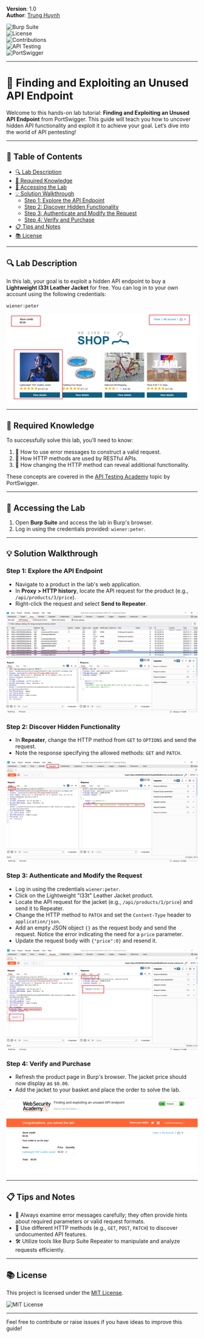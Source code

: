**Version**: 1.0  
**Author**: [Trung Huynh](https://www.linkedin.com/in/trung-huynh-chi-pc01/)  

![Burp Suite](https://img.shields.io/badge/Tool-Burp%20Suite-orange)  
![License](https://img.shields.io/badge/License-MIT-green)  
![Contributions](https://img.shields.io/badge/Contributions-Welcome-orange)  
![API Testing](https://img.shields.io/badge/API%20Testing-Intermediate-blue)  
![PortSwigger](https://img.shields.io/badge/PortSwigger-Labs-red)  

---
# 🧪 Finding and Exploiting an Unused API Endpoint

Welcome to this hands-on lab tutorial: **Finding and Exploiting an Unused API Endpoint** from PortSwigger. This guide will teach you how to uncover hidden API functionality and exploit it to achieve your goal. Let’s dive into the world of API pentesting!

---

## 📖 Table of Contents

- [🔍 Lab Description](#lab-description)
- [🔧 Required Knowledge](#required-knowledge)
- [🔗 Accessing the Lab](#accessing-the-lab)
- [💡 Solution Walkthrough](#solution-walkthrough)
  - [Step 1: Explore the API Endpoint](#step-1-explore-the-api-endpoint)
  - [Step 2: Discover Hidden Functionality](#step-2-discover-hidden-functionality)
  - [Step 3: Authenticate and Modify the Request](#step-3-authenticate-and-modify-the-request)
  - [Step 4: Verify and Purchase](#step-4-verify-and-purchase)
- [📋 Tips and Notes](#tips-and-notes)
- [📚 License](#license)

---

## 🔍 Lab Description

In this lab, your goal is to exploit a hidden API endpoint to buy a **Lightweight l33t Leather Jacket** for free. You can log in to your own account using the following credentials:

```
wiener:peter
```

![Local Image](img/lab2/h1.png "Local Image")

---

## 🔧 Required Knowledge

To successfully solve this lab, you’ll need to know:

1. 🔹 How to use error messages to construct a valid request.
2. 🔹 How HTTP methods are used by RESTful APIs.
3. 🔹 How changing the HTTP method can reveal additional functionality.

These concepts are covered in the [API Testing Academy](https://portswigger.net/web-security/learning-paths/api-testing) topic by PortSwigger.

---

## 🔗 Accessing the Lab

1. Open **Burp Suite** and access the lab in Burp's browser.
2. Log in using the credentials provided: `wiener:peter`.

---

## 💡 Solution Walkthrough

### Step 1: Explore the API Endpoint

- Navigate to a product in the lab's web application.
- In **Proxy > HTTP history**, locate the API request for the product (e.g., `/api/products/3/price`).
- Right-click the request and select **Send to Repeater**.

![Local Image](img/lab2/h2.png "Local Image")

### Step 2: Discover Hidden Functionality

- In **Repeater**, change the HTTP method from `GET` to `OPTIONS` and send the request.
- Note the response specifying the allowed methods: `GET` and `PATCH`.

![Local Image](img/lab2/h3.png "Local Image")

### Step 3: Authenticate and Modify the Request

- Log in using the credentials `wiener:peter`.
- Click on the Lightweight "l33t" Leather Jacket product.
- Locate the API request for the jacket (e.g., `/api/products/1/price`) and send it to Repeater.
- Change the HTTP method to `PATCH` and set the `Content-Type` header to `application/json`.
- Add an empty JSON object `{}` as the request body and send the request. Notice the error indicating the need for a `price` parameter.
- Update the request body with `{"price":0}` and resend it.

![Local Image](img/lab2/h4.png "Local Image")

### Step 4: Verify and Purchase

- Refresh the product page in Burp's browser. The jacket price should now display as `$0.00`.
- Add the jacket to your basket and place the order to solve the lab.

![Local Image](img/lab2/h5.png "Local Image")

---

## 📋 Tips and Notes

- 🔑 Always examine error messages carefully; they often provide hints about required parameters or valid request formats.
- 🔄 Use different HTTP methods (e.g., `GET`, `POST`, `PATCH`) to discover undocumented API features.
- 🛠️ Utilize tools like Burp Suite Repeater to manipulate and analyze requests efficiently.

---

## 📚 License

This project is licensed under the [MIT License](LICENSE).

![MIT License](https://img.shields.io/badge/MIT-License-green)

---

Feel free to contribute or raise issues if you have ideas to improve this guide!
